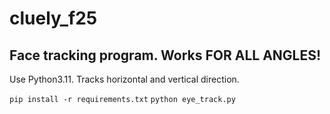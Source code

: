 # cluely_f25

## Face tracking program. Works FOR ALL ANGLES!

Use Python3.11. Tracks horizontal and vertical direction. 

`pip install -r requirements.txt`
`python eye_track.py`